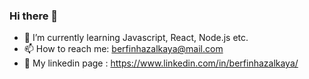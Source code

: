 ### Hi there 👋
- 🌱 I’m currently learning Javascript, React, Node.js etc.
- 📫 How to reach me: berfinhazalkaya@mail.com
- 📝 My linkedin page : https://www.linkedin.com/in/berfinhazalkaya/

<!--
**berfinhazalkaya/berfinhazalkaya** is a ✨ _special_ ✨ repository because its `README.md` (this file) appears on your GitHub profile.

Here are some ideas to get you started:

- 🔭 I’m currently working on ...

- 👯 I’m looking to collaborate on ...
- 🤔 I’m looking for help with ...
- 💬 Ask me about ...


- 😄 Pronouns: ...
- ⚡ Fun fact: ...
-->

